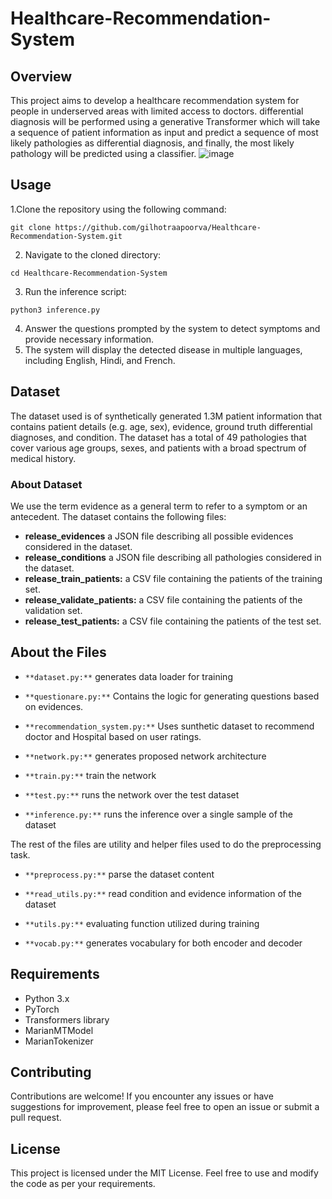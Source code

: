 # Healthcare-Recommendation-System
## Overview
This project aims to develop a healthcare recommendation system for people in underserved areas with limited access to doctors.  differential diagnosis will be performed using a generative Transformer which will
take a sequence of patient information as input and predict a sequence of most likely pathologies as differential diagnosis, and finally, the most likely pathology will be predicted using a classifier.
![image](https://github.com/gilhotraapoorva/Healthcare-Recommendation-System/assets/129881446/6a989311-8894-45bd-aa28-9063a8ee93bf)

## Usage
1.Clone the repository using the following command:
```
git clone https://github.com/gilhotraapoorva/Healthcare-Recommendation-System.git
```
2. Navigate to the cloned directory:
```
cd Healthcare-Recommendation-System
```
3. Run the inference script:
```
python3 inference.py
```
4. Answer the questions prompted by the system to detect symptoms and provide necessary information.
5. The system will display the detected disease in multiple languages, including English, Hindi, and French.
## Dataset 
The dataset used is of synthetically generated 1.3M patient information that contains patient details (e.g. age, sex), evidence, ground truth differential diagnoses, and condition. The dataset has a total of 49 pathologies that cover various age groups, sexes, and patients with a broad spectrum of medical history.
### About Dataset
We use the term evidence as a general term to refer to a symptom or an antecedent. The dataset contains the following files:

- **release_evidences** a JSON file describing all possible evidences considered in the dataset.
- **release_conditions** a JSON file describing all pathologies considered in the dataset.
- **release_train_patients:** a CSV file containing the patients of the training set.
- **release_validate_patients:** a CSV file containing the patients of the validation set.
- **release_test_patients:** a CSV file containing the patients of the test set.

## About the Files
- ``**dataset.py:**`` generates data loader for training

- ``**questionare.py:**`` Contains the logic for generating questions based on evidences.

- ``**recommendation_system.py:**`` Uses sunthetic dataset to recommend doctor and Hospital based on user ratings.

- ``**network.py:**`` generates proposed network architecture

- ``**train.py:**`` train the network

- ``**test.py:**`` runs the network over the test dataset

- ``**inference.py:**`` runs the inference over a single sample of the dataset

The rest of the files are utility and helper files used to do the preprocessing task.

- ``**preprocess.py:**`` parse the dataset content

- ``**read_utils.py:**`` read condition and evidence information of the dataset

- ``**utils.py:**`` evaluating function utilized during training

- ``**vocab.py:**`` generates vocabulary for both encoder and decoder

## Requirements
- Python 3.x
- PyTorch
- Transformers library
- MarianMTModel
- MarianTokenizer
  
## Contributing
Contributions are welcome! If you encounter any issues or have suggestions for improvement, please feel free to open an issue or submit a pull request.

## License
This project is licensed under the MIT License. Feel free to use and modify the code as per your requirements.





